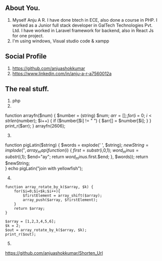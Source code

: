 ## About You.

 1. Myself Anju A R. I have done btech in ECE, also done a course in PHP. I worked as a Junior full stack developer in GalTech Technologies Pvt. Ltd. I have worked in Laravel framework for backend, also in React Js for one project. 
 2. I'm using windows, Visual studio code & xampp

## Social Profile
 1. https://github.com/anjuashokkumar
 2. https://www.linkedin.com/in/anju-a-r-a7560012a

## The real stuff.
 1. php
 2. 
 
   function arrayfn($num) {
      $number = (string) $num;
      $arr = [];
      for ($i = 0; $i < strlen($number); $i++) {
         if ($number[$i] != " ") { 
         $arr[] = $number[$i]; 
         }        
      }
      print_r($arr); 
   }
   arrayfn(2606);
 
 3. 
 
   function pigLatin($string) {
      $words = explode(' ', $string);
      $newString = implode(' ', array_map(function($i) {
         $first=substr($i,0,1);
         $word_minus=substr($i,1);
         $end="ay";
         return $word_minus.$first.$end;
      }, $words));
      return $newString;	
   }
   echo pigLatin("join with yellowfish");

 4. 
 
	function array_rotate_by_k($array, $k) {     
		for($i=0;$i<$k;$i++){
			$firstElement = array_shift($array);
			array_push($array, $firstElement);
		}
		return $array;
	}
	
	$array = [1,2,3,4,5,6];
	$k = 2;
	$out = array_rotate_by_k($array, $k);
	print_r($out);

 5. 
 https://github.com/anjuashokkumar/Shorten_Url
 

